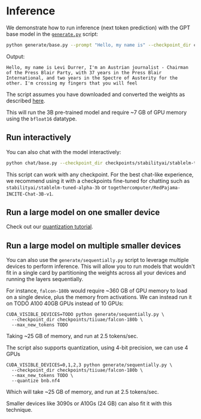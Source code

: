 # Inference

We demonstrate how to run inference (next token prediction) with the GPT base model in the [`generate.py`](generate.py) script:

```bash
python generate/base.py --prompt "Hello, my name is" --checkpoint_dir checkpoints/stabilityai/stablelm-base-alpha-3b
```

Output:

```text
Hello, my name is Levi Durrer, I'm an Austrian journalist - Chairman of the Press Blair Party, with 37 years in the Press Blair International, and two years in the Spectre of Austerity for the other. I'm crossing my fingers that you will feel
```

The script assumes you have downloaded and converted the weights as described [here](download_stablelm.md).

This will run the 3B pre-trained model and require ~7 GB of GPU memory using the `bfloat16` datatype.

## Run interactively

You can also chat with the model interactively:

```bash
python chat/base.py --checkpoint_dir checkpoints/stabilityai/stablelm-tuned-alpha-3b
```

This script can work with any checkpoint. For the best chat-like experience, we recommend using it with a checkpoints
fine-tuned for chatting such as `stabilityai/stablelm-tuned-alpha-3b` or `togethercomputer/RedPajama-INCITE-Chat-3B-v1`.

## Run a large model on one smaller device

Check out our [quantization tutorial](quantize.md).

## Run a large model on multiple smaller devices

You can also use the `generate/sequentially.py` script to leverage multiple devices to perform inference.
This will allow you to run models that wouldn't fit in a single card by partitioning the weights across all your devices and running the layers sequentially.

For instance, `falcon-180b` would require ~360 GB of GPU memory to load on a single device, plus the memory from activations.
We can instead run it on TODO A100 40GB GPUs instead of 10 GPUs:

```shell
CUDA_VISIBLE_DEVICES=TODO python generate/sequentially.py \
  --checkpoint_dir checkpoints/tiiuae/falcon-180b \
  --max_new_tokens TODO
```

Taking ~25 GB of memory, and run at 2.5 tokens/sec.

The script also supports quantization, using 4-bit precision, we can use 4 GPUs

```shell
CUDA_VISIBLE_DEVICES=0,1,2,3 python generate/sequentially.py \
  --checkpoint_dir checkpoints/tiiuae/falcon-180b \
  --max_new_tokens TODO \
  --quantize bnb.nf4
```

Which will take ~25 GB of memory, and run at 2.5 tokens/sec.

Smaller devices like 3090s or A10Gs (24 GB) can also fit it with this technique.
